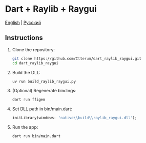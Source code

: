 # Dart + Raylib + Raygui

[English](README.md) | [Русский](README_ru.md)

## Instructions

1. Clone the repository:
   ```bash
   git clone https://github.com/Itterum/dart_raylib_raygui.git
   cd dart_raylib_raygui
   ```

2. Build the DLL:
   ```bash
   uv run build_raylib_raygui.py
   ```

3. (Optional) Regenerate bindings:
   ```bash
   dart run ffigen
   ```

4. Set DLL path in bin/main.dart:
   ```dart
   initLibrary(windows: 'native\\build\\raylib_raygui.dll');
   ```

5. Run the app:
   ```bash
   dart run bin/main.dart
   ```
